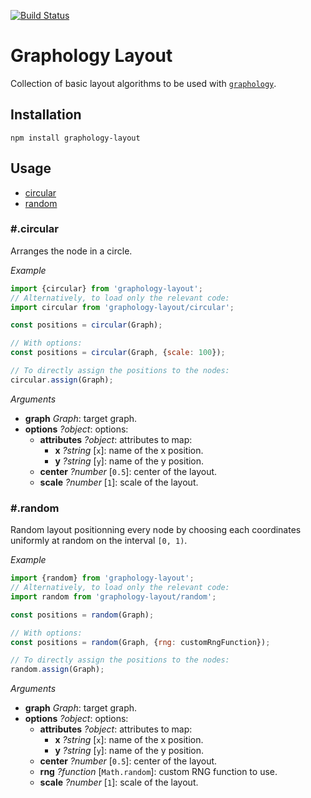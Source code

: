 [![Build Status](https://travis-ci.org/graphology/graphology-layout.svg)](https://travis-ci.org/graphology/graphology-layout)

# Graphology Layout

Collection of basic layout algorithms to be used with [`graphology`](https://graphology.github.io).

## Installation

```
npm install graphology-layout
```

## Usage

* [circular](#circular)
* [random](#random)

### #.circular

Arranges the node in a circle.

*Example*

```js
import {circular} from 'graphology-layout';
// Alternatively, to load only the relevant code:
import circular from 'graphology-layout/circular';

const positions = circular(Graph);

// With options:
const positions = circular(Graph, {scale: 100});

// To directly assign the positions to the nodes:
circular.assign(Graph);
```

*Arguments*

* **graph** *Graph*: target graph.
* **options** *?object*: options:
  - **attributes** *?object*: attributes to map:
    + **x** *?string* [`x`]: name of the x position.
    + **y** *?string* [`y`]: name of the y position.
  - **center** *?number* [`0.5`]: center of the layout.
  - **scale** *?number* [`1`]: scale of the layout.

### #.random

Random layout positionning every node by choosing each coordinates uniformly at random on the interval `[0, 1)`.

*Example*

```js
import {random} from 'graphology-layout';
// Alternatively, to load only the relevant code:
import random from 'graphology-layout/random';

const positions = random(Graph);

// With options:
const positions = random(Graph, {rng: customRngFunction});

// To directly assign the positions to the nodes:
random.assign(Graph);
```

*Arguments*

* **graph** *Graph*: target graph.
* **options** *?object*: options:
  - **attributes** *?object*: attributes to map:
    + **x** *?string* [`x`]: name of the x position.
    + **y** *?string* [`y`]: name of the y position.
  - **center** *?number* [`0.5`]: center of the layout.
  - **rng** *?function* [`Math.random`]: custom RNG function to use.
  - **scale** *?number* [`1`]: scale of the layout.
